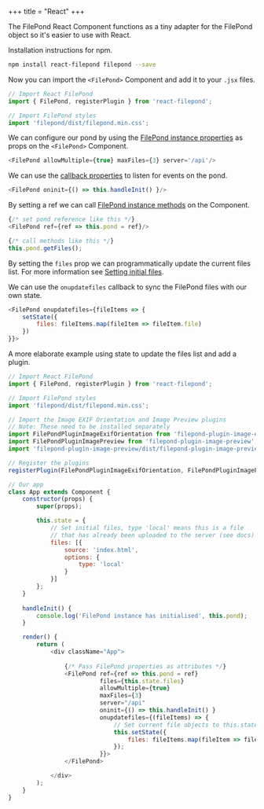 +++
title = "React"
+++

The FilePond React Component functions as a tiny adapter for the FilePond object so it's easier to use with React.

Installation instructions for npm.

```bash
npm install react-filepond filepond --save
```

Now you can import the `<FilePond>` Component and add it to your `.jsx` files.

```js
// Import React FilePond
import { FilePond, registerPlugin } from 'react-filepond';

// Import FilePond styles
import 'filepond/dist/filepond.min.css';
```

We can configure our pond by using the [FilePond instance properties](../../api/filepond-instance/#properties) as props on the `<FilePond>` Component.

```js
<FilePond allowMultiple={true} maxFiles={3} server='/api'/>
```

We can use the [callback properties](../../api/filepond-instance/#callbacks) to listen for events on the pond.

```js
<FilePond oninit={() => this.handleInit() }/>
```

By setting a ref we can call [FilePond instance methods](../../api/filepond-instance/#methods) on the Component.

```js
{/* set pond reference like this */}
<FilePond ref={ref => this.pond = ref}/>

{/* call methods like this */}
this.pond.getFiles();
```


By setting the `files` prop we can programmatically update the current files list. For more information see [Setting initial files](../../api/filepond-object/#setting-initial-files).

We can use the `onupdatefiles` callback to sync the FilePond files with our own state.

```js
<FilePond onupdatefiles={fileItems => {
    setState({
        files: fileItems.map(fileItem => fileItem.file)
    })
}}>
```


A more elaborate example using state to update the files list and add a plugin.

```js
// Import React FilePond
import { FilePond, registerPlugin } from 'react-filepond';

// Import FilePond styles
import 'filepond/dist/filepond.min.css';

// Import the Image EXIF Orientation and Image Preview plugins
// Note: These need to be installed separately
import FilePondPluginImageExifOrientation from 'filepond-plugin-image-exif-orientation';
import FilePondPluginImagePreview from 'filepond-plugin-image-preview';
import 'filepond-plugin-image-preview/dist/filepond-plugin-image-preview.css';

// Register the plugins
registerPlugin(FilePondPluginImageExifOrientation, FilePondPluginImagePreview);

// Our app
class App extends Component {
    constructor(props) {
        super(props);

        this.state = {
            // Set initial files, type 'local' means this is a file
            // that has already been uploaded to the server (see docs)
            files: [{
                source: 'index.html',
                options: {
                    type: 'local'
                }
            }]
        };
    }
    
    handleInit() {
        console.log('FilePond instance has initialised', this.pond);
    }

    render() {
        return (
            <div className="App">
            
                {/* Pass FilePond properties as attributes */}
                <FilePond ref={ref => this.pond = ref}
                          files={this.state.files}
                          allowMultiple={true}
                          maxFiles={3}
                          server="/api"
                          oninit={() => this.handleInit() }
                          onupdatefiles={(fileItems) => {
                              // Set current file objects to this.state
                              this.setState({
                                  files: fileItems.map(fileItem => fileItem.file)
                              });
                          }}>
                </FilePond>

            </div>
        );
    }
}
```
